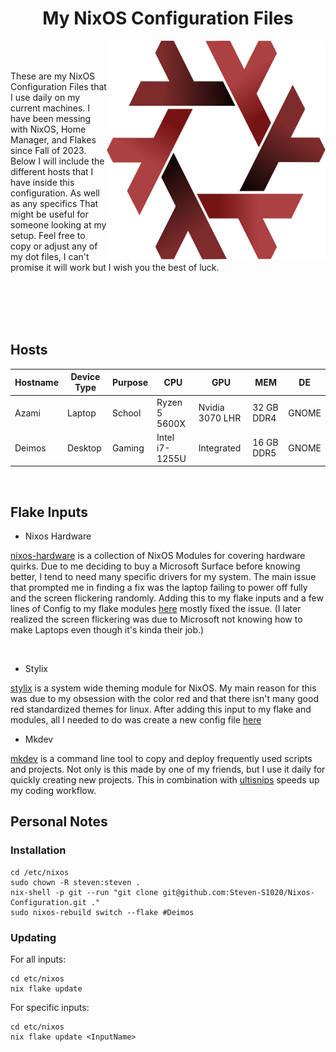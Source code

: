 <h1 align="center">
  My NixOS Configuration Files
</h1>

<img align="right" width="350" height="350" src="Assets/Other/Nix_Snowflake_Logo.svg">

<br>

<br>

These are my NixOS Configuration Files that I use daily on my current machines.
I have been messing with NixOS, Home Manager, and Flakes since Fall of 2023. 
Below I will include the different hosts that I have inside this configuration.
As well as any specifics That might be useful for someone looking at my setup.
Feel free to copy or adjust any of my dot files, I can't promise it will work but 
I wish you the best of luck.

<br>

<br>

<br>

<br>

## Hosts

| Hostname | Device Type | Purpose      | CPU            | GPU             | MEM        | DE    |
|----------|-------------|--------------|----------------|-----------------|------------|-------|
| Azami    | Laptop      | School       | Ryzen 5 5600X  | Nvidia 3070 LHR | 32 GB DDR4 | GNOME |
| Deimos   | Desktop     | Gaming       | Intel i7-1255U | Integrated      | 16 GB DDR5 | GNOME |

<br>

## Flake Inputs

- Nixos Hardware

[nixos-hardware](https://github.com/NixOS/nixos-hardware.git) is a collection of NixOS Modules for covering hardware quirks. Due to me deciding to buy a Microsoft Surface before knowing better, I tend to need many specific drivers for my system. The     main issue that prompted me in finding a fix was the laptop failing to power off fully and the screen flickering randomly. Adding this to my flake inputs and a few lines of Config to my flake modules [here](https://github.com/Steven-S1020/Nixos-Configuration/blob/e0d55644fd67f45364d4b5bd64139e7b2ba4f110/flake.nix#L27-L28) mostly fixed the issue. (I later realized the screen flickering was due to Microsoft not knowing how to make Laptops even though it's kinda their job.)

<br>

- Stylix

[stylix](https://github.com/danth/stylix.git) is a system wide theming module for NixOS. My main reason for this was due to my obsession with the color red and that there isn't many good red standardized themes for linux. After adding this input to my flake and modules, all I needed to do was create a new config file [here](https://github.com/Steven-S1020/Nixos-Configuration/blob/e0d55644fd67f45364d4b5bd64139e7b2ba4f110/Modules/Configs/stylix.nix)

- Mkdev

[mkdev](https://github.com/4jamesccraven/mkdev.git) is a command line tool to copy and deploy frequently used scripts and projects. Not only is this made by one of my friends, but I use it daily for quickly creating new projects. This in combination with [ultisnips](https://github.com/SirVer/ultisnips.git) speeds up my coding workflow.

## Personal Notes

### Installation

```
cd /etc/nixos
sudo chown -R steven:steven .
nix-shell -p git --run "git clone git@github.com:Steven-S1020/Nixos-Configuration.git ."
sudo nixos-rebuild switch --flake #Deimos
```

### Updating

For all inputs:
```
cd etc/nixos
nix flake update
```
For specific inputs:
```
cd etc/nixos
nix flake update <InputName>
```
